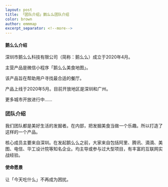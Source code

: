 ```yaml
---
layout: post
title: 「团队介绍」鹅么么团队介绍
color: brown
author: emmmap
excerpt_separator: <!--more-->
---
```


#### 鹅么么介绍

深圳市鹅么么科技有限公司（简称：鹅么么）成立于2020年4月。<br/>

主营产品是微信小程序「鹅么么美食地图」。<br/>

该产品旨在帮助用户寻找最合适的餐厅。<br/>

产品上线于2020年5月。目前开放地区是深圳和广州。<br/>

更多城市开放进行中……

### 团队介绍

我们团队都是美好生活的发掘者。在内部，把发掘美食当做一个乐趣。所以打造了这样的一个产品。<br/>

核心成员主要来自深圳。在发起鹅么么之前，大家来自包括阿里、腾讯、滴滴、美图、电信、华工设计院等知名企业。均主导或参与过大型项目，有丰富的互联网实战经验。<br/>

#### 使命愿景

让「今天吃什么」不再成为困扰。

 
 
